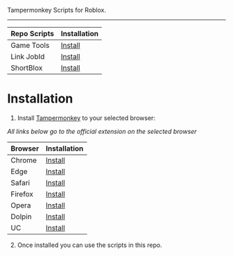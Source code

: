 Tampermonkey Scripts for Roblox.

---

Repo Scripts | Installation
------------ | -------------
Game Tools | [Install](https://github.com/RHGDEV/RobloxTMScripts/raw/main/gametools.user.js)
Link JobId | [Install](https://github.com/RHGDEV/RobloxTMScripts/raw/main/LinkJobId.user.js)
ShortBlox | [Install](https://github.com/RHGDEV/RobloxTMScripts/raw/main/shortblox.user.js)

# Installation
1. Install [Tampermonkey](https://www.tampermonkey.net/) to your selected browser:

*All links below go to the official extension on the selected browser*

Browser | Installation
------------ | -------------
Chrome | [Install](https://chrome.google.com/webstore/detail/tampermonkey/dhdgffkkebhmkfjojejmpbldmpobfkfo)
Edge | [Install](https://microsoftedge.microsoft.com/addons/detail/tampermonkey/iikmkjmpaadaobahmlepeloendndfphd)
Safari | [Install](https://apps.apple.com/app/apple-store/id1482490089?pt=117945903&ct=tm.net&mt=8)
Firefox | [Install](https://addons.mozilla.org/en-US/firefox/addon/tampermonkey/)
Opera | [Install](https://addons.opera.com/en/extensions/details/tampermonkey-beta/)
Dolpin |  [Install](https://play.google.com/store/apps/details?id=net.tampermonkey.dolphin)
UC | [Install](https://play.google.com/store/apps/details?id=net.tampermonkey.uc)

2. Once installed you can use the scripts in this repo.
